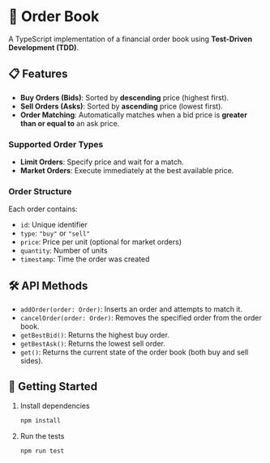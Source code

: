 # 💾 Order Book

A TypeScript implementation of a financial order book using **Test-Driven Development (TDD)**.

## 📋 Features

- **Buy Orders (Bids)**: Sorted by **descending** price (highest first).
- **Sell Orders (Asks)**: Sorted by **ascending** price (lowest first).
- **Order Matching**: Automatically matches when a bid price is **greater than or equal to** an ask price.

### Supported Order Types

- **Limit Orders**: Specify price and wait for a match.
- **Market Orders**: Execute immediately at the best available price.

### Order Structure

Each order contains:

- `id`: Unique identifier
- `type`: `"buy"` or `"sell"`
- `price`: Price per unit (optional for market orders)
- `quantity`: Number of units
- `timestamp`: Time the order was created

## 🛠️ API Methods

- `addOrder(order: Order)`: Inserts an order and attempts to match it.
- `cancelOrder(order: Order)`: Removes the specified order from the order book.
- `getBestBid()`: Returns the highest buy order.
- `getBestAsk()`: Returns the lowest sell order.
- `get()`: Returns the current state of the order book (both buy and sell sides).

## 🚀 Getting Started

1. Install dependencies

   ```bash
   npm install
   ```

2. Run the tests

   ```bash
   npm run test
   ```
